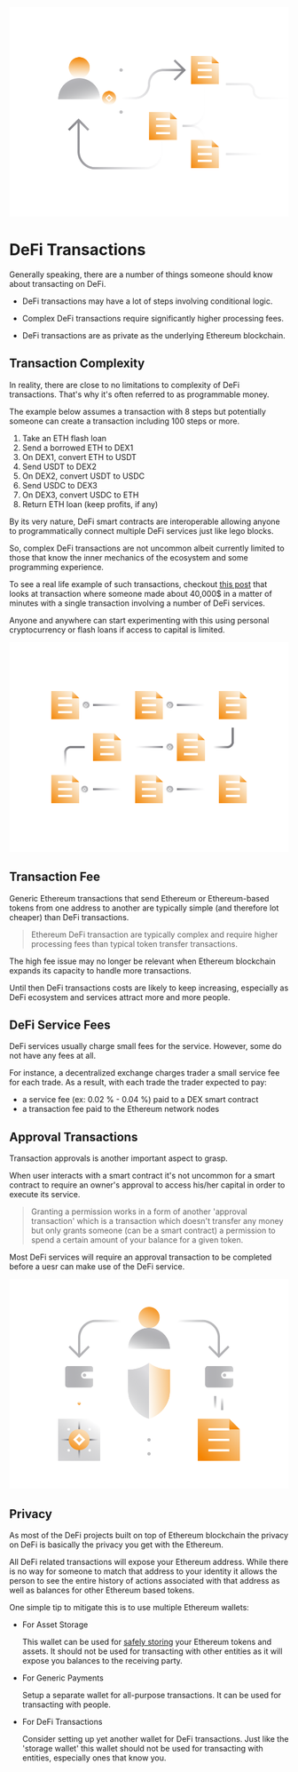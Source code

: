 ![](../images/defi6-Main-l.png)

# DeFi Transactions

Generally speaking, there are a number of things someone should know about transacting on DeFi.

- DeFi transactions may have a lot of steps involving conditional logic.

- Complex DeFi transactions require significantly higher processing fees.

- DeFi transactions are as private as the underlying Ethereum blockchain.

## Transaction Complexity

In reality, there are close to no limitations to complexity of DeFi transactions. That's why it's often referred to as programmable money.

The example below assumes a transaction with 8 steps but potentially someone can create a transaction including 100 steps or more.

1. Take an ETH flash loan
2. Send a borrowed ETH to DEX1
3. On DEX1, convert ETH to USDT
4. Send USDT to DEX2
5. On DEX2, convert USDT to USDC
6. Send USDC to DEX3
7. On DEX3, convert USDC to ETH
8. Return ETH loan (keep profits, if any)

By its very nature, DeFi smart contracts are interoperable allowing anyone to programmatically connect multiple DeFi services just like lego blocks.

So, complex DeFi transactions are not uncommon albeit currently limited to those that know the inner mechanics of the ecosystem and some programming experience.

To see a real life example of such transactions, checkout [this post](https://www.coindesk.com/first-mover-how-a-defi-trader-made-an-89-profit-in-minutes-slinging-stablecoins) that looks at transaction where someone made about 40,000$ in a matter of minutes with a single transaction involving a number of DeFi services.

Anyone and anywhere can start experimenting with this using personal cryptocurrency or flash loans if access to capital is limited.

![](../images/defi6-Fees-l.png)

## Transaction Fee

Generic Ethereum transactions that send Ethereum or Ethereum-based tokens from one address to another are typically simple (and therefore lot cheaper) than DeFi transactions.

> Ethereum DeFi transaction are typically complex and require higher processing fees than typical token transfer transactions.

The high fee issue may no longer be relevant when Ethereum blockchain expands its capacity to handle more transactions. 

Until then DeFi transactions costs are likely to keep increasing, especially as DeFi ecosystem and services attract more and more people.

## DeFi Service Fees

DeFi services usually charge small fees for the service. However, some do not have any fees at all. 

For instance, a decentralized exchange charges trader a small service fee for each trade. As a result, with each trade the trader expected to pay:

- a service fee (ex: 0.02 % - 0.04 %) paid to a DEX smart contract
- a transaction fee paid to the Ethereum network nodes

## Approval Transactions

Transaction approvals is another important aspect to grasp.

When user interacts with a smart contract it's not uncommon for a smart contract to require an owner's approval to access his/her capital in order to execute its service.

> Granting a permission works in a form of another 'approval transaction' which is a transaction which doesn't transfer any money but only grants someone (can be a smart contract) a permission to spend a certain amount of your balance for a given token.

Most DeFi services will require an approval transaction to be completed before a uesr can make use of the DeFi service.

![](../images/defi6-defiprivacy-l.png)

## Privacy

As most of the DeFi projects built on top of Ethereum blockchain the privacy on DeFi is basically the privacy you get with the Ethereum. 

All DeFi related transactions will expose your Ethereum address. While there is no way for someone to match that address to your identity it allows the person to see the entire history of actions associated with that address as well as balances for other Ethereum based tokens.

One simple tip to mitigate this is to use multiple Ethereum wallets: 

- For Asset Storage

    This wallet can be used for [safely storing](/guides/fundamentals/en/4-safe-storage-basics.md) your Ethereum tokens and assets. It should not be used for transacting with other entities as it will expose you balances to the receiving party.
     
- For Generic Payments

    Setup a separate wallet for all-purpose transactions. It can be used for transacting with people.
    
- For DeFi Transactions

    Consider setting up yet another wallet for DeFi transactions. Just like the 'storage wallet' this wallet should not be used for transacting with entities, especially ones that know you.
